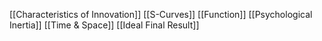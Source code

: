[[Characteristics of Innovation]]
[[S-Curves]]
[[Function]]
[[Psychological Inertia]]
[[Time & Space]]
[[Ideal Final Result]]